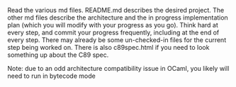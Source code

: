 Read the various md files. README.md describes the desired project. The other md files describe the architecture and the in progress implementation plan (which you will modify with your progress as you go). Think hard at every step, and commit your progress frequently, including at the end of every step. There may already be some un-checked-in files for the current step being worked on. There is also c89spec.html if you need to look something up about the C89 spec.

Note: due to an odd architecture compatibility issue in OCaml, you likely will need to run in bytecode mode